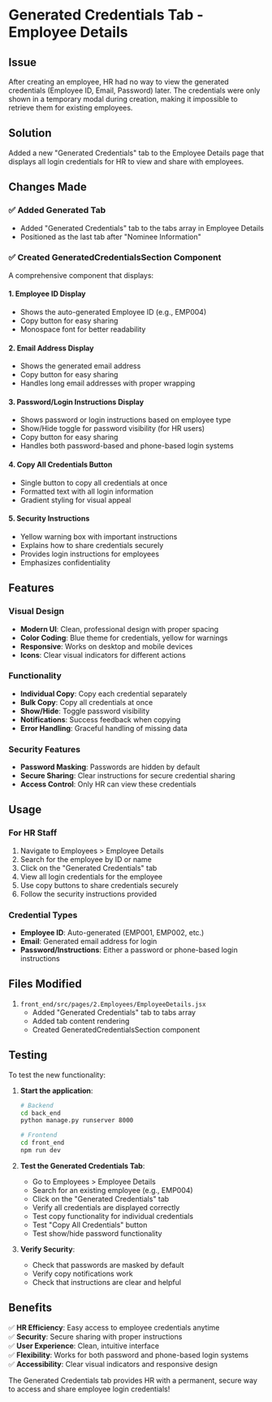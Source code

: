 # Generated Credentials Tab - Employee Details

## Issue

After creating an employee, HR had no way to view the generated credentials (Employee ID, Email, Password) later. The credentials were only shown in a temporary modal during creation, making it impossible to retrieve them for existing employees.

## Solution

Added a new "Generated Credentials" tab to the Employee Details page that displays all login credentials for HR to view and share with employees.

## Changes Made

### ✅ **Added Generated Tab**

- Added "Generated Credentials" tab to the tabs array in Employee Details
- Positioned as the last tab after "Nominee Information"

### ✅ **Created GeneratedCredentialsSection Component**

A comprehensive component that displays:

#### **1. Employee ID Display**

- Shows the auto-generated Employee ID (e.g., EMP004)
- Copy button for easy sharing
- Monospace font for better readability

#### **2. Email Address Display**

- Shows the generated email address
- Copy button for easy sharing
- Handles long email addresses with proper wrapping

#### **3. Password/Login Instructions Display**

- Shows password or login instructions based on employee type
- Show/Hide toggle for password visibility (for HR users)
- Copy button for easy sharing
- Handles both password-based and phone-based login systems

#### **4. Copy All Credentials Button**

- Single button to copy all credentials at once
- Formatted text with all login information
- Gradient styling for visual appeal

#### **5. Security Instructions**

- Yellow warning box with important instructions
- Explains how to share credentials securely
- Provides login instructions for employees
- Emphasizes confidentiality

## Features

### **Visual Design**

- **Modern UI**: Clean, professional design with proper spacing
- **Color Coding**: Blue theme for credentials, yellow for warnings
- **Responsive**: Works on desktop and mobile devices
- **Icons**: Clear visual indicators for different actions

### **Functionality**

- **Individual Copy**: Copy each credential separately
- **Bulk Copy**: Copy all credentials at once
- **Show/Hide**: Toggle password visibility
- **Notifications**: Success feedback when copying
- **Error Handling**: Graceful handling of missing data

### **Security Features**

- **Password Masking**: Passwords are hidden by default
- **Secure Sharing**: Clear instructions for secure credential sharing
- **Access Control**: Only HR can view these credentials

## Usage

### **For HR Staff**

1. Navigate to Employees > Employee Details
2. Search for the employee by ID or name
3. Click on the "Generated Credentials" tab
4. View all login credentials for the employee
5. Use copy buttons to share credentials securely
6. Follow the security instructions provided

### **Credential Types**

- **Employee ID**: Auto-generated (EMP001, EMP002, etc.)
- **Email**: Generated email address for login
- **Password/Instructions**: Either a password or phone-based login instructions

## Files Modified

1. `front_end/src/pages/2.Employees/EmployeeDetails.jsx`
   - Added "Generated Credentials" tab to tabs array
   - Added tab content rendering
   - Created GeneratedCredentialsSection component

## Testing

To test the new functionality:

1. **Start the application**:

   ```bash
   # Backend
   cd back_end
   python manage.py runserver 8000

   # Frontend
   cd front_end
   npm run dev
   ```

2. **Test the Generated Credentials Tab**:

   - Go to Employees > Employee Details
   - Search for an existing employee (e.g., EMP004)
   - Click on the "Generated Credentials" tab
   - Verify all credentials are displayed correctly
   - Test copy functionality for individual credentials
   - Test "Copy All Credentials" button
   - Test show/hide password functionality

3. **Verify Security**:
   - Check that passwords are masked by default
   - Verify copy notifications work
   - Check that instructions are clear and helpful

## Benefits

✅ **HR Efficiency**: Easy access to employee credentials anytime  
✅ **Security**: Secure sharing with proper instructions  
✅ **User Experience**: Clean, intuitive interface  
✅ **Flexibility**: Works for both password and phone-based login systems  
✅ **Accessibility**: Clear visual indicators and responsive design

The Generated Credentials tab provides HR with a permanent, secure way to access and share employee login credentials!
